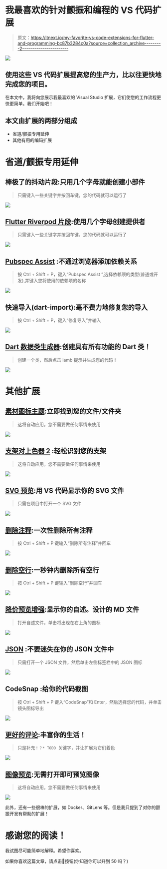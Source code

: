 # 我最喜欢的针对颤振和编程的 VS 代码扩展

> 原文：<https://itnext.io/my-favorite-vs-code-extensions-for-flutter-and-programming-bc87b3284c0a?source=collection_archive---------2----------------------->

![](img/c11ca244ac0d8e320de2014f5dee0845.png)

## 使用这些 VS 代码扩展提高您的生产力，比以往更快地完成您的项目。

在本文中，我将向您展示我最喜欢的 Visual Studio 扩展，它们使您的工作流程更快更简单。我们开始吧！

## 本文由扩展的两部分组成

*   省道/颤振专用延伸
*   其他有用的编码扩展

# 省道/颤振专用延伸

## 棒极了的抖动片段:只用几个字母就能创建小部件

> 只需键入一些关键字并按回车键，您的代码就可以运行了

![](img/90e228786e8bf51d429c1362940ffc59.png)

## [Flutter Riverpod 片段](https://marketplace.visualstudio.com/items?itemName=robert-brunhage.flutter-riverpod-snippets):使用几个字母创建提供者

> 只需键入一些关键字并按回车键，您的代码就可以运行了

![](img/4082ff595a5efdd730b38389f6f664f2.png)

## [Pubspec Assist](https://marketplace.visualstudio.com/items?itemName=jeroen-meijer.pubspec-assist) :不通过浏览器添加依赖关系

> 按 Ctrl + Shift + P，键入“Pubspec Assist ”,选择依赖项的类型(普通或开发),并键入您将使用的依赖项的名称

![](img/1df65d10e3f664f5de30f791d0073f0a.png)

## 快速导入(dart-import):毫不费力地修复您的导入

> 按 Ctrl + Shift + P，键入“修复导入”并输入

![](img/ec1d6a5dfe8c36f2ab429b160a607456.png)

## [Dart 数据类生成器](https://marketplace.visualstudio.com/items?itemName=BendixMa.dart-data-class-generator):创建具有所有功能的 Dart 类！

> 创建一个类，然后点击 lamb 提示并生成您的代码！

![](img/cc6db7d8052d4bf77b07f2e202dd1651.png)

# 其他扩展

## [素材图标主题](https://marketplace.visualstudio.com/items?itemName=PKief.material-icon-theme):立即找到您的文件/文件夹

> 这将自动应用。您不需要做任何事情来使用

![](img/f6f4b3a716e48fcd955665fa91d42471.png)

## [支架对上色器 2](https://marketplace.visualstudio.com/items?itemName=CoenraadS.bracket-pair-colorizer-2) :轻松识别您的支架

> 这将自动应用。您不需要做任何事情来使用

![](img/2a6614bfc2eedae1e9dc107e11035c18.png)

## [SVG 预览](https://marketplace.visualstudio.com/items?itemName=SimonSiefke.svg-preview):用 VS 代码显示你的 SVG 文件

> 只需在项目中打开一个 SVG 文件

![](img/053b4e2254151a7cfbe91bd2e8f11b3c.png)

## [删除注释](https://marketplace.visualstudio.com/items?itemName=plibither8.remove-comments):一次性删除所有注释

> 按 Ctrl + Shift + P 键输入“删除所有注释”并回车

![](img/3bda33f127894d66159f32f19fbd4b3d.png)

## [删除空行](https://marketplace.visualstudio.com/items?itemName=usernamehw.remove-empty-lines):一秒钟内删除所有空行

> 按 Ctrl + Shift + P 键输入“删除空行”并回车

![](img/722a382b5934239be44648845b24d025.png)

## [降价预览增强](https://marketplace.visualstudio.com/items?itemName=shd101wyy.markdown-preview-enhanced):显示你的自述。设计的 MD 文件

> 打开自述文件，单击将出现在右上角的图标

![](img/5360546bb2d2ed51fac507e9acf67722.png)

## [JSON](https://marketplace.visualstudio.com/items?itemName=ZainChen.json) :不要迷失在你的 JSON 文件中

> 只需打开一个 JSON 文件，然后单击左侧标签栏中的 JSON 图标

![](img/1a58f3662d1d4468a2b2a160ea64e5d3.png)

## CodeSnap :给你的代码截图

> 按 Ctrl + Shift + P 键入“CodeSnap”和 Enter，然后选择您的代码，并单击镜头图标导出

![](img/9348844adcb255bc81f6972bd13c0345.png)

## [更好的评论](https://marketplace.visualstudio.com/items?itemName=aaron-bond.better-comments):丰富你的生活！

> 只是补充`！？* TODO `关键字，并让扩展为它们着色

![](img/3bef1c168dd8f4155462c69fa2eea62f.png)

## [图像预览](https://marketplace.visualstudio.com/items?itemName=kisstkondoros.vscode-gutter-preview):无需打开即可预览图像

> 这将自动应用。您不需要做任何事情来使用

![](img/61be913552bae4bc6a6a8f1b7d0b8529.png)

此外，还有一些很棒的扩展，如 Docker、GitLens 等。但是我只提到了对你的颤振开发有帮助的扩展！

# 感谢您的阅读！

我试图尽可能简单地解释。希望你喜欢。

如果你喜欢这篇文章，请点击👏按钮(你知道你可以升到 50 吗？)